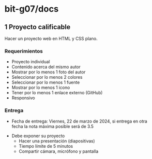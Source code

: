 # bit-g07/docs
## 1 Proyecto calificable
Hacer un proyecto web en HTML y CSS plano.
### Requerimientos
- Proyecto individual
- Contenido acerca del mismo autor
- Mostrar por lo menos 1 foto del autor
- Seleccionar por lo menos 2 colores
- Seleccionar por lo menos 1 fuente
- Mostrar por lo menos 1 icono
- Tener por lo menos 1 enlace externo (GitHub)
- Responsivo
### Entrega
- Fecha de entrega: Viernes, 22 de marzo de 2024, si entrega en otra fecha la nota máxima posible será de 3.5
* Debe exponer su proyecto
  - Hacer una presentación (diapositivas)
  - Tiempo límite de 5 minutos
  - Compartir cámara, micrófono y pantalla
